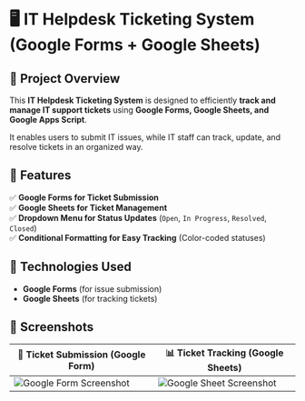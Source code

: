 # 🖥️ IT Helpdesk Ticketing System (Google Forms + Google Sheets)

## 📌 Project Overview
This **IT Helpdesk Ticketing System** is designed to efficiently **track and manage IT support tickets** using **Google Forms, Google Sheets, and Google Apps Script**.  

It enables users to submit IT issues, while IT staff can track, update, and resolve tickets in an organized way.  

## 🎯 Features
✅ **Google Forms for Ticket Submission**  
✅ **Google Sheets for Ticket Management**  
✅ **Dropdown Menu for Status Updates** (`Open`, `In Progress`, `Resolved`, `Closed`)  
✅ **Conditional Formatting for Easy Tracking** (Color-coded statuses)  
 

## 🚀 Technologies Used
- **Google Forms** (for issue submission)  
- **Google Sheets** (for tracking tickets)  
 

## 📸 Screenshots

| 🎫 Ticket Submission (Google Form) | 📊 Ticket Tracking (Google Sheets) |
|---------------------------------|--------------------------------|
| ![Google Form Screenshot](https://docs.google.com/forms/d/e/1FAIpQLSd8aCNpcDBk4LKrTM27KZJPhSFa8jwQZYoDJ-0yMn7yjKj75g/viewform?fbzx=-2271125081783090265) | ![Google Sheet Screenshot](https://docs.google.com/spreadsheets/d/18ENEjin3l-RViKd6UoNX5nHSZd1hwm44YkD980j8n2Y/edit?usp=sharing) |


